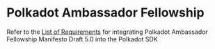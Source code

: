 # Polkadot Ambassador Fellowship

Refer to the [List of Requirements](https://docs.google.com/spreadsheets/d/1qizrjO_MRhyC-e1EvaT88KWkQEjmwX11J6YJsic1R1Y/) for integrating Polkadot Ambassador Fellowship Manifesto Draft 5.0 into the Polkadot SDK
